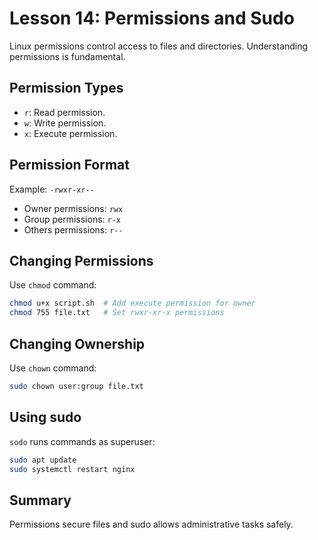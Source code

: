 # Lesson 14: Permissions and Sudo
Linux permissions control access to files and directories. Understanding permissions is fundamental.

## Permission Types
- `r`: Read permission.
- `w`: Write permission.
- `x`: Execute permission.

## Permission Format
Example: `-rwxr-xr--`
- Owner permissions: `rwx`
- Group permissions: `r-x`
- Others permissions: `r--`

## Changing Permissions
Use `chmod` command:
```bash
chmod u+x script.sh  # Add execute permission for owner
chmod 755 file.txt   # Set rwxr-xr-x permissions
```

## Changing Ownership
Use `chown` command:
```bash
sudo chown user:group file.txt
```

## Using sudo
`sodo` runs commands as superuser:
```bash
sudo apt update
sudo systemctl restart nginx
```

## Summary
Permissions secure files and sudo allows administrative tasks safely.
